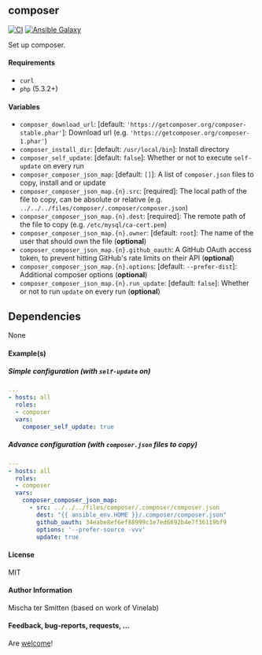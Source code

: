 ## composer

[![CI](https://github.com/Oefenweb/ansible-composer/workflows/CI/badge.svg)](https://github.com/Oefenweb/ansible-composer/actions?query=workflow%3ACI)
[![Ansible Galaxy](http://img.shields.io/badge/ansible--galaxy-composer-blue.svg)](https://galaxy.ansible.com/Oefenweb/composer)

Set up composer.

#### Requirements

* `curl`
* `php` (5.3.2+)

#### Variables

* `composer_download_url`: [default: `'https://getcomposer.org/composer-stable.phar'`]: Download url (e.g. `'https://getcomposer.org/composer-1.phar'`)
* `composer_install_dir`: [default: `/usr/local/bin`]: Install directory
* `composer_self_update`: [default: `false`]: Whether or not to execute `self-update` on every run
* `composer_composer_json_map`: [default: `[]`]: A list of `composer.json` files to copy, install and or update
* `composer_composer_json_map.{n}.src`: [required]: The local path of the file to copy, can be absolute or relative (e.g. `../../../files/composer/.composer/composer.json`)
* `composer_composer_json_map.{n}.dest`: [required]: The remote path of the file to copy (e.g. `/etc/mysql/ca-cert.pem`)
* `composer_composer_json_map.{n}.owner`: [default: `root`]: The name of the user that should own the file (**optional**)
* `composer_composer_json_map.{n}.github_oauth`: A GitHub OAuth access token, to prevent hitting GitHub's rate limits on their API (**optional**)
* `composer_composer_json_map.{n}.options`: [default: `--prefer-dist`]: Additional composer options (**optional**)
* `composer_composer_json_map.{n}.run_update`: [default: `false`]: Whether or not to run `update` on every run (**optional**)

## Dependencies

None

#### Example(s)

##### Simple configuration (with `self-update` on)

```yaml
---
- hosts: all
  roles:
  - composer
  vars:
    composer_self_update: true
```

##### Advance configuration (with `composer.json` files to copy)

```yaml
---
- hosts: all
  roles:
  - composer
  vars:
    composer_composer_json_map:
      - src: ../../../files/composer/.composer/composer.json
        dest: "{{ ansible_env.HOME }}/.composer/composer.json"
        github_oauth: 34eabe8ef6ef88999c1e7ed6692b4e7f36119bf9
        options: '--prefer-source -vvv'
        update: true
```

#### License

MIT

#### Author Information

Mischa ter Smitten (based on work of Vinelab)

#### Feedback, bug-reports, requests, ...

Are [welcome](https://github.com/Oefenweb/ansible-composer/issues)!
